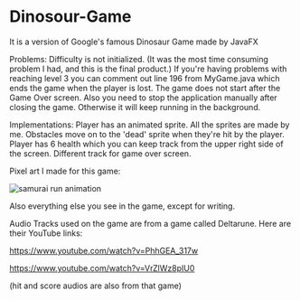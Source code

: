 # Dinosour-Game
It is a version of Google's famous Dinosaur Game made by JavaFX

Problems: 
Difficulty is not initialized. (It was the most time consuming problem I had, and this is the final product.) If you're having problems with reaching level 3 you can comment out line 196 from MyGame.java which ends the game when the player is lost.
The game does not start after the Game Over screen. Also you need to stop the application manually after closing the game. Otherwise it will keep running in the background.

Implementations:
Player has an animated sprite.
All the sprites are made by me. 
Obstacles move on to the 'dead' sprite when they're hit by the player.
Player has 6 health which you can keep track from the upper right side of the screen.
Different track for game over screen.


Pixel art I made for this game:

![samurai run animation](https://github.com/b2210356117/Dinosour-Game/assets/92156971/986ae963-16e6-414b-8657-812a1c45b1ff)

Also everything else you see in the game, except for writing.


Audio Tracks used on the game are from a game called Deltarune.
Here are their YouTube links:

https://www.youtube.com/watch?v=PhhGEA_317w

https://www.youtube.com/watch?v=VrZlWz8pIU0

(hit and score audios are also from that game)

